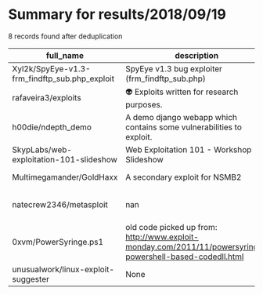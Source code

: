 
# Summary for results/2018/09/19
    
8 records found after deduplication

| full_name | description | html_url | matched_list | matched_count | pushed_at | size | stargazers_count | language | forks_count | vul_ids |
|-----------------------------------------------|-----------------------------------------------------------------------------------------------------------|------------------------------------------------------------------|----------------------------------|-----------------|---------------------------|--------|--------------------|--------------|---------------|-----------|
| Xyl2k/SpyEye-v1.3-frm_findftp_sub.php_exploit | SpyEye v1.3 bug exploiter (frm_findftp_sub.php) | https://github.com/Xyl2k/SpyEye-v1.3-frm_findftp_sub.php_exploit | ['exploit'] | 1 | 2018-09-19 20:46:47+00:00 | 33 | 15 | Visual Basic | 11 | [] |
| rafaveira3/exploits | 👽 Exploits written for research purposes. | https://github.com/rafaveira3/exploits | ['exploit'] | 1 | 2018-09-19 02:10:33+00:00 | 40 | 11 | Python | 3 | [] |
| h00die/ndepth_demo | A demo django webapp which contains some vulnerabilities to exploit. | https://github.com/h00die/ndepth_demo | ['exploit'] | 1 | 2018-09-19 01:30:10+00:00 | 18 | 0 | Python | 0 | [] |
| SkypLabs/web-exploitation-101-slideshow | Web Exploitation 101 - Workshop Slideshow | https://github.com/SkypLabs/web-exploitation-101-slideshow | ['exploit'] | 1 | 2018-09-19 18:48:57+00:00 | 1854 | 0 | CSS | 0 | [] |
| Multimegamander/GoldHaxx | A secondary exploit for NSMB2 | https://github.com/Multimegamander/GoldHaxx | ['exploit'] | 1 | 2018-09-19 03:13:34+00:00 | 2 | 1 | | 0 | [] |
| natecrew2346/metasploit | nan | https://github.com/natecrew2346/metasploit | ['metasploit module OR payload'] | 1 | 2018-09-19 07:41:00+00:00 | 0 | 0 | nan | 0 | [] |
| 0xvm/PowerSyringe.ps1 | old code picked up from: http://www.exploit-monday.com/2011/11/powersyringe-powershell-based-codedll.html | https://github.com/0xvm/PowerSyringe.ps1 | ['exploit'] | 1 | 2018-09-19 12:09:17+00:00 | 8 | 0 | PowerShell | 0 | [] |
| unusualwork/linux-exploit-suggester | None | https://github.com/unusualwork/linux-exploit-suggester | ['exploit'] | 1 | 2018-09-19 12:30:13+00:00 | 141 | 1 | Shell | 4 | [] |
